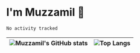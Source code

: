 # I'm Muzzamil 👋

<!--START_SECTION:waka-->

```txt
No activity tracked
```

<!--END_SECTION:waka-->

| ![Muzzamil's GitHub stats](https://github-readme-stats.muzzamilraza.vercel.app/api?username=muzzamilr&show_icons=true&include_all_commits=true&theme=buefy&hide_border=true) | ![Top Langs](https://github-readme-stats.muzzamilraza.vercel.app/api/top-langs/?username=muzzamilr&layout=compact) |
| ------------- | ------------- |
